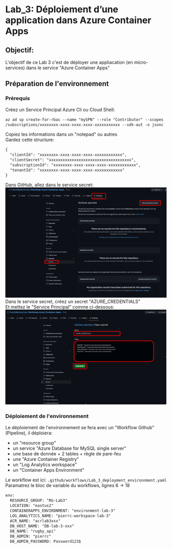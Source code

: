 # Lab_3: Déploiement d’une application dans Azure Container Apps
## Objectif:
L'objectif de ce Lab 3 c'est de déployer une appliacation (en micro-services) dans le service "Azure Container Apps"

## Préparation de l'environnement 

### Prérequis
Créez un Service Principal Azure Cli ou Cloud Shell:<br>
```
az ad sp create-for-rbac --name "mySPN" --role "Contributor" --scopes /subscriptions/xxxxxxxx-xxxx-xxxx-xxxx-xxxxxxxxxxx --sdk-aut -o jsonc
```
Copiez les informations dans un "notepad" ou autres<br>
Gardez cette structure:<br>
```
{
  "clientId": "xxxxxxxx-xxxx-xxxx-xxxx-xxxxxxxxxxxx",
  "clientSecret": "xxxxxxxxxxxxxxxxxxxxxxxxxxxxxxxxxxxx",
  "subscriptionId": "xxxxxxxx-xxxx-xxxx-xxxx-xxxxxxxxxxxx",
  "tenantId": "xxxxxxxx-xxxx-xxxx-xxxx-xxxxxxxxxxxx"
}
```
Dans GitHub, allez dans le service secret:<br>
<img width='800' src='../images/Lab_3/Lab_3_00.png'/><br>
Dans le service secret, créez un secret "AZURE_CREDENTIALS"<br>
Et mettez le "Service Principal" comme ci-dessous:<br>
<img width='800' src='../images/Lab_3/Lab_3_01.png'/><br>

### Déploiement de l'environnement
Le déploiement de l'environnement se fera avec un "Workflow Github" (Pipeline), il déploiera:<br>
- un "resource group"
- un service "Azure Database for MySQL single server"
- une base de donnée + 2 tables + règle de pare-feu
- une "Azure Container Registry"
- un "Log Analytics workspace"
- un "Container Apps Environment"

Le workflow est ici: `.github/workflows/Lab_3_deployment_environnment.yaml`<br>
Paramatrez le bloc de variable du workflows, lignes 6 -> 18 <br>
```
env:
  RESOURCE_GROUP: "RG-Lab3"
  LOCATION: "eastus2"
  CONTAINERAPPS_ENVIRONMENT: "environment-lab-3"
  LOG_ANALYTICS_NAME: "pierrc-workspace-lab-3"
  ACR_NAME: "acrlab3xxx"
  DB_HOST_NAME: "DB-lab-3-xxx"
  DB_NAME: "rugby_api"
  DB_ADMIN: "pierrc"
  DB_ADMIN_PASSWORD: Password123$       
```







